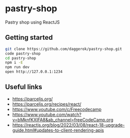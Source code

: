 # pastry-shop
Pastry shop using ReactJS

## Getting started

```bash
git clone https://github.com/daggerok/pastry-shop.git
code pastry-shop
cd pastry-shop
npm i -E
npm run dev
open http://127.0.0.1:1234
```

## Useful links

* https://parceljs.org/
* https://parceljs.org/recipes/react/
* https://www.youtube.com/c/Freecodecamp
* https://www.youtube.com/watch?v=bMknfKXIFA8&ab_channel=freeCodeCamp.org
* https://reactjs.org/blog/2022/03/08/react-18-upgrade-guide.html#updates-to-client-rendering-apis

